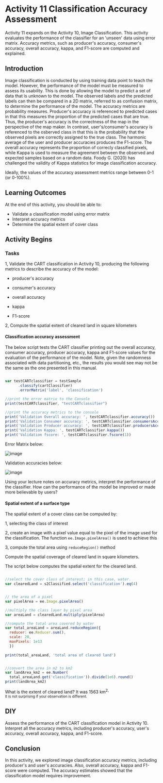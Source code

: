 # Activity 11 Classification Accuracy Assessment

Activity 11 expands on the Activity 10, Image Classification. This activity evaluates the performance of the classifier for an 'unseen' data using error matrix.
Accuracy metrics, such as producer's accuracy, consumer's accuracy, overall accuracy, kappa, and F1-score are computed and explained.

## Introduction

Image classification is conducted by using training data point to teach the model. However, the performance of the model must be measured to assess its usability. This is done by allowing the model to predict a set of data that is unknown to the model. The observed labels and the predicted labels can then be compared in a 2D matrix, referred to as confusion matrix, to determine the performance of the model. The accuracy metrics are probability measures. Producer's accuracy is referenced to predicted cases in that this measures the proportion of the predicted cases that are true. Thus, the producer's accuracy is the correctness of the map in the perspective of the map maker. In contrast, user's/consumer's accuracy is referenced to the osberved class in that this is the probability that the observed pixels are correctly assigned to the true class.  The harmonic average of the user and producer accuracies produces the F1-score. The overall accuracy represents the proportion of correcly classified pixels, while Kappa is used to measure the agreement between the observed and expected samples based on a random data. Foody G. (2020) has challenged the validity of Kappa statistics for image classification accuracy. <br>

Ideally, the values of the accuracy assessment metrics range between 0-1 (or 0-100%).


## Learning Outcomes

At the end of this activity, you should be able to:

- Validate a classification model using error matrix
- Interpret accuracy metrics
- Determine the spatial extent of cover class 




## Activity Begins


### Tasks
1, Validate the CART classification in Activity 10, producing the following metrics to describe the accuracy of the model:

- producer's accuracy <br>

- consumer's accuracy <br>

- overall accuracy <br>

- kappa <br>

- F1-score <br>



2, Compute the spatial extent of cleared land in square kilometers


#### Classification accuracy assessment

The below script tests the CART classifier printing out the overall accuracy, consumer accuracy, producer accuracy, kappa and F1-score values for the evaluation of the performance of the model. Note, given the randomness associated with data partitioning, etc., the results you would see may not be the same as the one presented in this manual.


```JavaScript

var testCARTclassifier = testSample
      .classify(cartClassifier)
      .errorMatrix('label', 'classification')

//print the error matrix to the Console
print(testCARTclassifier, "testCARTclassifier")

//print the accuracy metrics to the console
print('Validation Overall accuracy: ', testCARTclassifier.accuracy())
print('Validation Consumer accuracy: ', testCARTclassifier.consumersAccuracy())
print('Validation Producer accuracy: ', testCARTclassifier.producersAccuracy())
print('Validation Kappa: ', testCARTclassifier.kappa())
print('Validation fscore: ', testCARTclassifier.fscore(1))

```


Error Matrix below:


![image](https://github.com/user-attachments/assets/24c25a5b-aed8-442a-ba48-32db334a40e0)



Validation accuracies below:


![image](https://github.com/user-attachments/assets/1bc4eb7a-c587-46da-8557-daec9bd8fe26)



Using your lecture notes on accuracy metrics, interpret the performance of the classifier. How can the performance of the model be improved or made more believable by users?


#### Spatial extent of a surface type

The spatial extent of a cover class can be computed by:

1, selecting the class of interest

2, create an image with a pixel value equal to the pixel of the image used for the classification. The function `ee.Image.pixelArea()` is used to achieve this 

3, compute the total area using `reduceRegion()` method




Compute the spatial coverage of cleared land in square kilometers. <br> 

The script below computes the spatial extent for the cleared land.


```JavaScript

//select the cover class of interest; in this case, water.
var clearedLand = s2Classified.select('classification').eq(4)


// the area of a pixel
var pixelArea = ee.Image.pixelArea()

//multiply the class layer by pixel area
var areaLand = clearedLand.multiply(pixelArea)

//compute the total area covered by water
var total_areaLand = areaLand.reduceRegion({
  reducer: ee.Reducer.sum(),
  scale: 20,
  maxPixels: 1e13
  })
  
print(total_areaLand, 'total area of cleared land')  


//convert the area in m2 to km2  
var landArea_km2 = ee.Number(
  total_areaLand.get('classification')).divide(1e6).round()
print(landArea_km2)

```

What is the extent of cleared land? It was 1563 km<sup>2, <br> 
It is not surprising if your observation is different. 


## DIY

Assess the performance of the CART classification model in Activity 10. Interpret all the accuracy metrics, including producer's accuracy, user's accuracy, overall accuracy, kappa, and F1-score.




## Conclusion

In this activity, we explored image classification accuracy metrics, including producer's and user's accuracies. Also, overall accuracy, kappa and F1-score were computed. The accuracy estimates showed that the classification model requires improvement.
